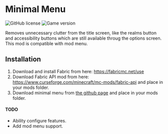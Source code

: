 # Minimal Menu
![GitHub license](https://img.shields.io/badge/license-MIT-blue)
![Game version](https://img.shields.io/badge/minecraft-1.16.2-blueviolet)

Removes unnecessary clutter from the title screen, like the realms button and accessibility buttons which are still available throug the options screen. This mod is compatible with mod menu.

## Installation

1. Download and install Fabric from here: https://fabricmc.net/use
2. Download Fabric API mod from here: https://www.curseforge.com/minecraft/mc-mods/fabric-api and place in your mods folder.
3. Download minimal menu from [the github page](https://github.com/TomB-134/MinimalMenu/releases) and place in your mods folder.

#### TODO
* Ability configure features.
* Add mod menu support.
